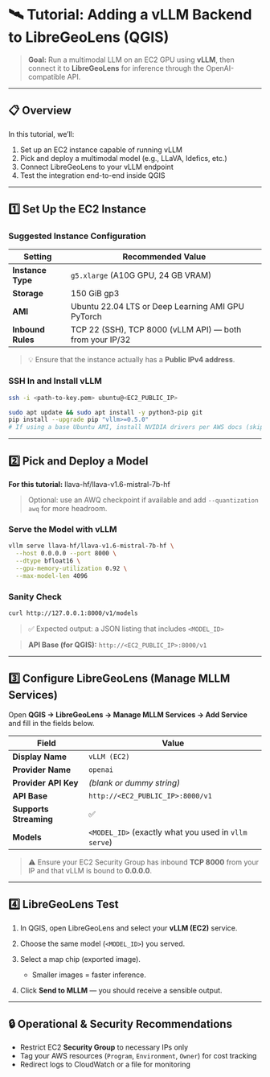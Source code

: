 # 🛰️ Tutorial: Adding a vLLM Backend to LibreGeoLens (QGIS)

> **Goal:** Run a multimodal LLM on an EC2 GPU using **vLLM**, then connect it to **LibreGeoLens** for inference through the OpenAI-compatible API.

---

## 📋 Overview
In this tutorial, we’ll:
1. Set up an EC2 instance capable of running vLLM  
2. Pick and deploy a multimodal model (e.g., LLaVA, Idefics, etc.)  
3. Connect LibreGeoLens to your vLLM endpoint  
4. Test the integration end-to-end inside QGIS  

---

## 1️⃣ Set Up the EC2 Instance

### Suggested Instance Configuration
| Setting | Recommended Value |
|----------|------------------|
| **Instance Type** | `g5.xlarge` (A10G GPU, 24 GB VRAM) |
| **Storage** | 150 GiB gp3 |
| **AMI** | Ubuntu 22.04 LTS or Deep Learning AMI GPU PyTorch |
| **Inbound Rules** | TCP 22 (SSH), TCP 8000 (vLLM API) — both from your IP/32 |

> 💡 Ensure that the instance actually has a **Public IPv4 address**.

### SSH In and Install vLLM
```bash
ssh -i <path-to-key.pem> ubuntu@<EC2_PUBLIC_IP>

sudo apt update && sudo apt install -y python3-pip git
pip install --upgrade pip "vllm>=0.5.0"
# If using a base Ubuntu AMI, install NVIDIA drivers per AWS docs (skip if using a DLAMI)
````

---

## 2️⃣ Pick and Deploy a Model

**For this tutorial:** llava-hf/llava-v1.6-mistral-7b-hf

> Optional: use an AWQ checkpoint if available and add `--quantization awq` for more headroom.

### Serve the Model with vLLM

```bash
vllm serve llava-hf/llava-v1.6-mistral-7b-hf \
  --host 0.0.0.0 --port 8000 \
  --dtype bfloat16 \
  --gpu-memory-utilization 0.92 \
  --max-model-len 4096
```

### Sanity Check

```bash
curl http://127.0.0.1:8000/v1/models
```

> ✅ Expected output: a JSON listing that includes `<MODEL_ID>`

> **API Base (for QGIS):** `http://<EC2_PUBLIC_IP>:8000/v1`

---

## 3️⃣ Configure LibreGeoLens (Manage MLLM Services)

Open **QGIS → LibreGeoLens → Manage MLLM Services → Add Service** and fill in the fields below.

| Field                  | Value                                                |
| ---------------------- | ---------------------------------------------------- |
| **Display Name**       | `vLLM (EC2)`                                         |
| **Provider Name**      | `openai`                                             |
| **Provider API Key**   | *(blank or dummy string)*                            |
| **API Base**           | `http://<EC2_PUBLIC_IP>:8000/v1`                     |
| **Supports Streaming** | ✅                                                   |
| **Models**             | `<MODEL_ID>` (exactly what you used in `vllm serve`) |

> ⚠️ Ensure your EC2 Security Group has inbound **TCP 8000** from your IP and that vLLM is bound to **0.0.0.0**.

---

## 4️⃣ LibreGeoLens Test

1. In QGIS, open LibreGeoLens and select your **vLLM (EC2)** service.
2. Choose the same model (`<MODEL_ID>`) you served.
3. Select a map chip (exported image).

   * Smaller images = faster inference.
4. Click **Send to MLLM** — you should receive a sensible output.


---

## 🔒 Operational & Security Recommendations

* Restrict EC2 **Security Group** to necessary IPs only
* Tag your AWS resources (`Program`, `Environment`, `Owner`) for cost tracking
* Redirect logs to CloudWatch or a file for monitoring
